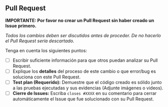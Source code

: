 ## Pull Request

**IMPORTANTE: Por favor no crear un Pull Request sin haber creado un Issue primero.**

*Todos los cambios deben ser discutidos antes de proceder. De no hacerlo el Pull Request sería descartado.*

Tenga en cuenta los siguientes puntos:

- [ ] Escribir suficiente información para que otros puedan analizar su Pull Request.
- [ ] Explique los **detalles** del proceso de este cambio o que error/bug es soluciona con este Pull Request.
- [ ] **Test plan (Requerido):** Demuestre que el código creado es sólido junto a las pruebas ejecutadas y sus evidencias (Adjunte imágenes o videos).
- [ ] **Cierre de Issues:** Escriba `closes #XXXX` en su comentario para cerrar automáticamente el Issue que fue solucionado con su Pull Request.
